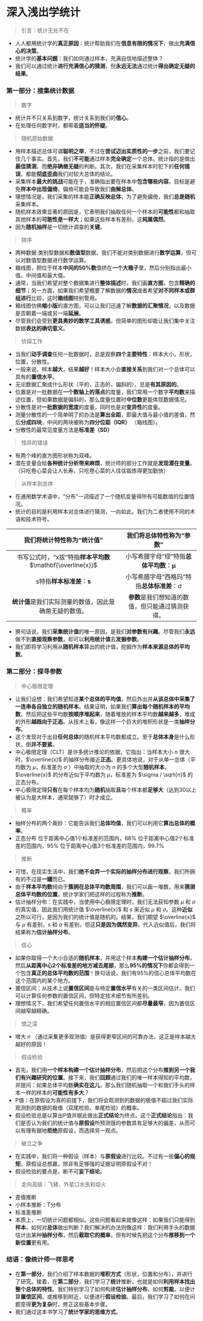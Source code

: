 # 深入浅出学统计

> 引言：统计无处不在

- 人人都用统计学的**真正原因**：统计帮助我们在**信息有限的情况下**，做出**充满信心的决策**。
- 统计学的**基本问题**：我们如何通过样本，充满自信地描述整体？
- 我们可以通过统计**进行充满信心的猜测**，但**永远无法**通过统计**得出确定无疑的结果**。

### 第一部分：搜集统计数据

> 数字

- 统计并不只关系到数字，统计关系到我们的**信心**。
- 在处理任何数字时，都带着**适当的怀疑**。

> 随机原始数据

- 用样本描述总体可谓**聪明之举**，不过在**尝试迈出实质性的一步**之前，我们要记住几个事实。首先，我们**不可能**通过样本**完全确定**一个总体。统计指的是做出**最佳猜测**，而**绝非确凿无疑**的判断。其次，我们在采集样本时犯下的**任何错误**，都能**彻底歪曲**我们对较大总体的结论。
- 采集样本**最大的挑战**可能在于，准确指出要在样本中**包含哪些内容**。目标是避免**样本中出现偏倚**，偏倚可能会导致我们**曲解总体**。
- 理想情况是，我们采集的样本能**正确反映总体**，为了避免偏倚，我们**总是随机**采集样本。
- 随机样本效果显著的原因是，它表明我们抽取任何一个样本的**可能性**都和抽取其他样本的**可能性是一样大**；如果这些样本有差别，这**纯属偶然**。
- 因为**随机抽样**是一切统计调查的**关键**。

> 排序

- 两种数据:类别型数据和**数值型**数据，我们不能对类别数据进行**数学运算**，但可以对数值型数据进行数学运算。
- 箱线图，把位于样本**中间的50%数**值挤在**一个大箱子**里，然后分别指出最小值、中间值和最大值。
- 通常，当我们希望对整个数据集进行**整体描述**时，我们画**直方图**，包含**精确的细节**；另一方面，如果我们希望概要了解数据的**情况**或者希望**对不同样本或群组进行**比较，这时**箱线图**特别管用。
- 箱线图仿佛**缩小版**的直方图，可以让我们迅速了解**数据的汇聚情况**，以及数据是否朝着一端或另一端**延展**。
- 尽管我们会受到**更具奥妙的数学工具诱惑**，但简单的图形却能让我们集中关注数据**表达的确切意义**。

> 侦探工作

- 当我们**动手调查**任何一批数据时，总是观察**四个主要特性**：样本大小，形状，位置，分散性。
- 一般来说，样本**越大**，结果**越好**！样本大小会**直接关系**到我们对一个总体可以具有的**置信水平**。
- 无论数据汇聚成什么形状（平的，正态的，偏斜的），总是**有其原因的**。
- 位置是对一批数据在**一个数轴上的落点**的度量，我们常用一个数字**平均数**来描述位置，但如果数据是偏斜的，那么度量位置时**中位数**更能体现数据情况。
- 分散性是对**一批数据的宽度**的度量，同时也是对**变异性**的度量。
- 测量分散性的一个简单明了的办法是**算出全距**，即最大值与最小值的差值，然后**分成四块**，中间的两块被称为**四分位距（IQR）** （箱线图）。
- 分散性的最常见度量方法是**标准差（SD）**

> 怪异的错误

- 有两个峰的直方图形状称为双峰。
- 潜在变量会给**各种统计分析带来麻烦**，统计师的部分工作就是**发现潜在变量**。（只吃卷心菜会让人长寿，只吃卷心菜的人往往锻炼得更加勤快）

> 从样本到总体

- 在通用数学术语中，“分布”一词描述了一个随机变量得所有可能数值的位置情况。
- 统计的目的是利用样本对总体进行猜测，一向如此。我们为二者使用不同的术语和技术符号。

|我们将统计特性称为“统计值”|我们将总体特性称为“参数”|
|:----------------------:|:--------------------:|
|书写公式时，“x拔”特指**样本平均数** $\mathbf{\overline{x}}$|小写希腊字母“缪”特指**总体平均数**：$\mathbf{\mu}$|
|s特指**样本标准差**：$\mathbf{s}$|小写希腊字母“西格玛”特指**总体标准差**：$\sigma$|
|**统计值**是我们实际测量的数值，因此是确凿无疑的数值。|**参数**是我们想知道的数值，但只能通过猜测获得。|
- 换句话说，我们**采集统计值**的唯一原因，是我们**对参数有兴趣**。尽管我们**永远**做不到**直接观察参数**，却可以**利用统计值**去**发掘参数**。
- 我们即将学习利用从**随机样本**算出的统计值，挖掘作为**样本来源总体的平均数**。

### 第二部分：探寻参数

> 中心极限定理

- 让我们设想：我们希望知道**某个总体的平均值**，然后外出并**从该总体中采集了一连串各自独立的随机样本**。结果证明，如果我们**算出每个随机样本的平均数**，然后把这些平均数**按顺序堆起来**，随着堆放的样本平均数**越来越多**，堆成的外形**越趋向于正态**。从技术上看，像这样一个巨大的堆积形状是一类**抽样分布**。
- 这个发现对于出自**任何总体**的随机样本平均数都成立。至于**总体本身**是什么形状，倒**并不要紧**。
- 中心极限定理（CLT）是许多统计推论的依据，它指出：当样本大小 $n$ 很大时，$\overline{x}$ 的抽样分布接近**正态**。更具体地说，对于从单一总体（平均数为 $\mu$，标准差为 $\sigma$ ）中抽取的大小为 $n$ 的多个大型**随机样本**，$\overline{x}$ 的分布近似于平均数为 $\mu$，标准差为 $\sigma / \sqrt{n}$ 的正态分布。
- 中心极限定理**只有**在每个样本均为**随机**抽取**且**每个样本都**足够大**（达到30以上被认为是大样本，通常就够了）时才成立。

> 概率

- 抽样分布的两个奥妙：它能告诉我们**总体均值**，我们可以利用它**算出总体的概率**。
- 正态分布
  位于距离中心值1个标准差的范围内，68%
  位于距离中心值2个标准差的范围内，95%
  位于距离中心值3个标准差的范围内，99.7%

> 推断

- 可惜，在现实生活中，我们**绝不会弄一个实际的抽样分布进行观察**，我们所拥有的不过是**一罐**而已。
- 由于**样本平均数**倾向于**簇拥在总体平均数周围**，我们可以画一堆数，用来**猜测总体平均数的位置**，统计学家们把这样的过程称为**推断**。
- 估计抽样分布：在实践中，当使用中心极限定理时，我们无法获知参数 $\mu$ 和 $\sigma$ 的真实值，因此我们用统计值 $\overline{x}$ 和 $s$ 来近似 $\mu$ 和 $\sigma$。这种**近似**之所以可行，是因为我们的统计值是随机的。结果，我们期望 $\overline{x}$ 与 $\mu$ 有差别，$s$ 和 $\sigma$ 有差别，但这**只是因为偶然变异**。代入近似值后，我们将结果称为**估计抽样分布**。

> 信心

- 如果你取得一个大小合适的**随机样本**，并用这个样本**构建一个估计抽样分布**，然后**从距离中心2个标准差的地方减去尾部**，那么**95%的情况下**你都会得到一个包含**真正的总体平均数的范围**！换句话说，我们有95%的信心总体平均数在这个范围内的某个地方。
- 置信区间：从技术上说**置信区间**是与特定**置信水平**有关的一类区间估计。我们可以计算任何参数的置信区间，但特定技术细节有所差别。
- 理想情况下，我们希望任何置信水平的相应置信区间都**尽量最窄**，因为置信区间越窄越精确。

> 恨之深

- 增大 $n$ （通过采集更多观测值）是获得更窄区间的可靠办法，这正是样本越大越好的原因！

> 假设检验

- 首先，我们用**一个样本构建一个估计抽样分布**，然后把这个分布**推到另一个我们有兴趣研究的位置**。接下来，我们**回顾**通过我们的唯一样本得知的平均数，并提问：如果总体平均数**确实在这儿**，那么我们随机抽取一个和我们手头的样本一样的样本的**可能性有多大**？
- P值：在原假设为真的前提下，我们将会观测到的数据的极值不超过我们实际观测到的数据的极值（双尾检验，单尾检验）的概率。
- 假设检验总是以算出P值并据此做出**正式结论**为终点。这个**正式结论**指出：我们是否认为我们的统计值与**原假设**所预测饿的参数具有足够大的偏差，从而可以有理有据地**拒绝**原假设，而选择另一观点。

> 破立之争

- 在实践中，我们将一种假设（样本）与**原假设**进行比较。不过有一些**偏心的规矩**，原假设总想赢，除非有足够强的证据证明原假设不对！
- 假设检验的要点是，断不可**妄下结论**。

> 走向高级：飞猪、外星口水虫和焰火

- 差值推断
- 小样本推断：T分布
- 标准差推断
- 本质上，一切统计问题都相似。这些问题看起来就像这样：如果我们只能得到**样本**，如何对**总体**做出判断？我们解决的办法则像这样：我们利用手头的数据估计出某种**抽样分布**，然后**截取它的概率**，但有时候先把这个分布**推移到一个新位置**更有用。

### 结语：像统计师一样思考

- 在**第一部分**，我们介绍了样本数据的**堆积方式**（形状，位置和分布），并进行了研究。接着，在**第二部分**，我们学习了**统计**推断，也就是如何**利用样本找出整个总体的特性**。我们特别学习了如何构建**估计抽样分布**，如何**剪裁**，以便计算**置信区间**，或推移到附近，以便进行**假设检验**。最后，我们学习了如何在问题变得**更为复杂**时，修正这些基本步骤。
- 我们通过这本书学习了**统计学家的思维方式**。
